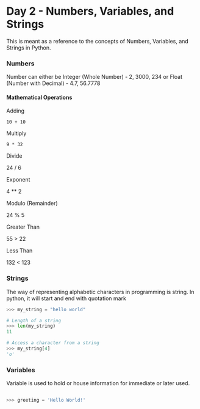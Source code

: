 # Day 2 - Numbers, Variables, and Strings
This is meant as a reference to the concepts of Numbers, Variables, and Strings in Python.

### Numbers
Number can either be Integer (Whole Number) - 2, 3000, 234 or Float (Number with Decimal) - 4.7, 56.7778

#### Mathematical Operations

Adding
```
10 + 10
```
Multiply
```
9 * 32
```
Divide

24 / 6

Exponent 

4 ** 2

Modulo (Remainder)

24 % 5

Greater Than

55 > 22

Less Than

132 < 123

### Strings
The way of representing alphabetic characters in programming is string. In python, it will start and end with quotation mark

```python
>>> my_string = "hello world"

# Length of a string
>>> len(my_string)
11

# Access a character from a string
>>> my_string[4]
'o'
```


### Variables
Variable is used to hold or house information for immediate or later used.

```python
 
>>> greeting = 'Hello World!' 
```